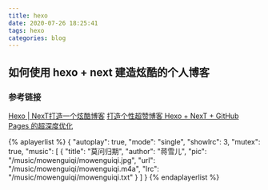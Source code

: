 ```yaml
---
title: hexo
date: 2020-07-26 18:25:41
tags: hexo
categories: blog
---
```


## 如何使用 hexo + next 建造炫酷的个人博客

### 参考链接

[Hexo | NexT打造一个炫酷博客](https://blog.csdn.net/u012294515/article/details/83094693)
[打造个性超赞博客 Hexo + NexT + GitHub Pages 的超深度优化](https://io-oi.me/tech/hexo-next-optimization/)

{% aplayerlist %}
{
    "autoplay": true,
    "mode": "single",
    "showlrc": 3,
    "mutex": true,
    "music": [
        {
            "title": "莫问归期",
            "author": "蒋雪儿",
            "pic": "/music/mowenguiqi/mowenguiqi.jpg",
            "url": "/music/mowenguiqi/mowenguiqi.m4a",
            "lrc": "/music/mowenguiqi/mowenguiqi.txt"
        }
    ]
}
{% endaplayerlist %}